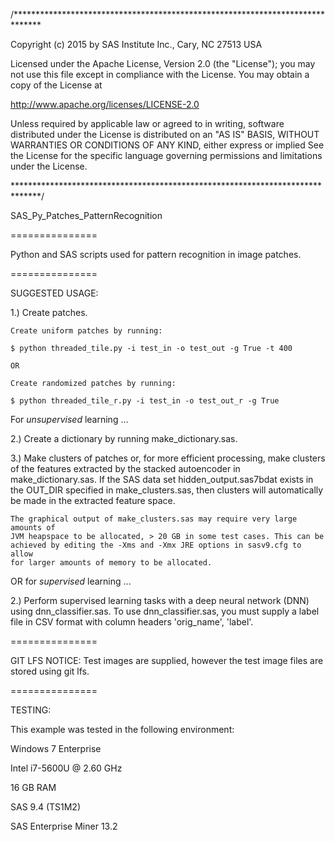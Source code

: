 /******************************************************************************

Copyright (c) 2015 by SAS Institute Inc., Cary, NC 27513 USA

Licensed under the Apache License, Version 2.0 (the "License");
you may not use this file except in compliance with the License.
You may obtain a copy of the License at

   http://www.apache.org/licenses/LICENSE-2.0

Unless required by applicable law or agreed to in writing, software
distributed under the License is distributed on an "AS IS" BASIS,
WITHOUT WARRANTIES OR CONDITIONS OF ANY KIND, either express or implied
See the License for the specific language governing permissions and 
limitations under the License.

******************************************************************************/

SAS_Py_Patches_PatternRecognition

===============

Python and SAS scripts used for pattern recognition in image patches.

===============

SUGGESTED USAGE:

1.) Create patches.

    Create uniform patches by running:

    $ python threaded_tile.py -i test_in -o test_out -g True -t 400

    OR

    Create randomized patches by running:

    $ python threaded_tile_r.py -i test_in -o test_out_r -g True

For *unsupervised* learning ...

2.) Create a dictionary by running make_dictionary.sas.

3.) Make clusters of patches or, for more efficient processing, make clusters
    of the features extracted by the stacked autoencoder in 
    make_dictionary.sas. If the SAS data set hidden_output.sas7bdat exists in
    the OUT_DIR specified in make_clusters.sas, then clusters will
    automatically be made in the extracted feature space.

    The graphical output of make_clusters.sas may require very large amounts of
    JVM heapspace to be allocated, > 20 GB in some test cases. This can be 
    achieved by editing the -Xms and -Xmx JRE options in sasv9.cfg to allow
    for larger amounts of memory to be allocated.

OR for *supervised* learning ...

2.) Perform supervised learning tasks with a deep neural network (DNN) using
    dnn_classifier.sas. To use dnn_classifier.sas, you must supply a label
    file in CSV format with column headers 'orig_name', 'label'.

===============

GIT LFS NOTICE: Test images are supplied, however the test image files are
stored using git lfs.

===============

TESTING:

This example was tested in the following environment:

Windows 7 Enterprise

Intel i7-5600U @ 2.60 GHz

16 GB RAM

SAS 9.4 (TS1M2)

SAS Enterprise Miner 13.2